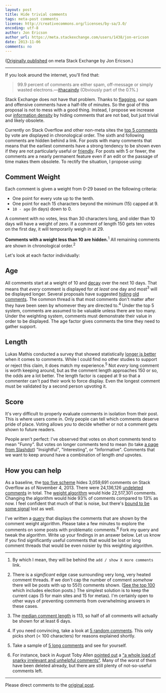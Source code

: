 ```yaml
---
layout: post
title: Hide trivial comments
tags: meta-post comments
license: http://creativecommons.org/licenses/by-sa/3.0/
encoding: utf-8
author: Jon Ericson
author_url: https://meta.stackexchange.com/users/1438/jon-ericson
date: 2013-11-06
comments: no
---
```


([Originally published](https://meta.stackexchange.com/q/204402/1438) on meta Stack Exchange by Jon Ericson.)

---

If you look around the internet, you'll find that:

> 99.9 percent of comments are either spam, off-message or simply wasted electrons.&mdash;[ithacaindy](https://www.mediabistro.com/10000words/get-rid-of-the-comment-section_b22197#comment-1028331570) (Obviously part of the 0.1%.)

Stack Exchange does not have that problem.  Thanks to [flagging](https://blog.stackoverflow.com/2009/04/comments-now-with-flags-and-votes/), our spam and offensive comments have a half-life of minutes.  So the goal of this proposal is not to mess with a good thing.  Instead, I propose we increase our [information density](https://www.codinghorror.com/blog/2006/07/information-density-and-dr-bronner.html) by hiding comments that are not bad, but just trivial and likely obsolete.

Currently on Stack Overflow and other non-meta sites the [top 5 comments](https://blog.stackoverflow.com/2009/04/comments-top-n-shown/) by vote are displayed in chronological order.  The sixth and following comments are hidden behind a link.  For posts with many comments that means that the earliest comments have a strong tendency to be shown even if they are not particularly useful or [friendly](https://meta.stackexchange.com/questions/141706/how-can-we-avoid-comments-intended-to-be-helpful-being-perceived-as-unfriendly/141927#141927).  For posts with 5 or fewer, the comments are a nearly permanent feature even if an edit or the passage of time makes them obsolete. To rectify the situation, I propose using:

Comment Weight
--------------

Each comment is given a weight from 0-29 based on the following criteria:

* One point for every vote up to the tenth.
* One point for each 15 characters beyond the minimum (15) capped at 9.
* `10 - age` (in days) down to 0.

A comment with no votes, less than 30 characters long, and older than 10 days will have a weight of zero.  If a comment of length 150 gets ten votes on the first day, it will temporarily weigh in at 29.

**Comments with a weight less than 10 are hidden.**<sup>1</sup>  All remaining comments are shown in chronological order.<sup>2</sup>

Let's look at each factor individually:

Age
---

All comments start at a weight of 10 and [decay](https://meta.stackexchange.com/questions/140703/let-comments-decay-by-default-add-option-to-make-them-permanent) over the next 10 days.  That means that _every_ comment is displayed for _at least_ one day and most<sup>3</sup> will be displayed longer.  Several proposals have suggested [hiding](https://meta.stackexchange.com/questions/182295/automatically-hide-old-comments) [old](https://meta.stackexchange.com/questions/7738/allow-for-setting-comments-to-auto-expire-to-become-temporary-comments) [comments](https://meta.stackexchange.com/questions/142077/hide-most-comments-on-old-stack-overflow-posts).  The common thread is that most comments don't matter after they have been seen by whomever they are directed to.<sup>4</sup>  Under the top 5 system, comments are assumed to be valuable unless there are too many.  Under the weighting system, comments must demonstrate their value in order to be displayed.  The age factor gives comments the time they need to gather support.

Length
------

Lukas Mathis conducted a survey that showed statistically [longer is better](https://ignorethecode.net/blog/2009/09/29/comments_size_does_matter/) when it comes to comments.  While I could find no other studies to support or reject this claim, it does match my experience.<sup>5</sup>  Not _every_ long comment is worth keeping around, but as the comment length approaches 150 or so, the odds are a lot better.  The length factor is capped at 9 so that a commenter can't pad their work to force display.  Even the longest comment must be validated by a second person upvoting it.

Score
-----

It's very difficult to properly evaluate comments in isolation from their post. This is where users come in.  Only people can tell which comments deserve pride of place.  Voting allows _you_ to decide whether or not a comment gets shown to future readers.  

People aren't perfect: I've observed that votes on short comments tend to mean "Funny".  But votes on longer comments tend to mean (to take [a page from Slashdot](https://slashdot.org/faq/metamod.shtml)) "Insightful", "Interesting", or "Informative".  Comments that we want to keep around have a combination of length _and_ upvotes.

How you can help
----------------

As a baseline, the [top five scheme](https://data.stackexchange.com/stackoverflow/query/144564/how-many-comments-are-hidden) hides 3,059,691 comments on Stack Overflow as of November 4, 2013.  There were 24,136,126  [undeleted comments](https://data.stackexchange.com/stackoverflow/query/144570/how-many-undeleted-comments-are-there) in total.  The [weight algorithm](https://data.stackexchange.com/stackoverflow/query/144567/how-many-comments-will-be-hidden) would hide 22,517,301 comments.  Changing the algorithm would hide 93% of comments compared to 13% as now.  I feel confident that much of that is noise, but there's [bound to be some signal](https://www.johndcook.com/blog/2013/10/28/remove-noise-remove-signal/) lost as well. 

I've written a [query](https://data.stackexchange.com/stackoverflow/query/144364/comment-hiding-algorithm) that displays the comments that are shown by the comment weight algorithm.  Please take a few minutes to explore the comments on some posts with problematic comments.<sup>6</sup>  Fork my query and tweak the algorithm.  Write up your findings in an answer below.  Let us know if you find significantly useful comments that would be lost or long comment threads that would be even noisier by this weighting algorithm.

----------

1. By which I mean, they will be behind the `add / show X more comments` link.

2. There is a _significant_ edge case surrounding very long, very heated comment threads.  If we don't cap the number of comment _somehow_ there will be posts with up to 55(!) comments shown.  ([See the top 100](https://data.stackexchange.com/stackoverflow/query/145168/how-many-extra-comments-will-be-shown-on-long-threads) which includes election posts.)  The simplest solution is to keep the current caps (5 for main sites and 15 for metas).  I'm certainly open to other ways of preventing comments from overwhelming answers in these cases.

3. The [median comment length](https://data.stackexchange.com/stackoverflow/query/146416/median-comment-length-sampled) is 113, so half of all comments will actually be shown for at least 6 days.

4. If you need convincing, take a look at [5 random comments](https://data.stackexchange.com/stackoverflow/query/140426/pick-5-random-short-comments).  This only picks short (< 100 characters) for reasons explained shortly.

5. Take a sample of [5 long comments](https://data.stackexchange.com/stackoverflow/query/146469/pick-5-random-long-comments) and see for yourself.  

6. For instance, back in August Toby Allen [pointed out](https://meta.stackexchange.com/questions/182295/automatically-hide-old-comments/191725#191725) a [“a whole load of snarky irrelevant and unhelpful comments”](https://stackoverflow.com/questions/12859942/why-shouldnt-i-use-mysql-functions-in-php).  Many of the worst of them have been deleted already, but there are still plenty of not-so-useful comments left.


---

Please direct comments to the [original post](https://meta.stackexchange.com/q/204402/1438).


